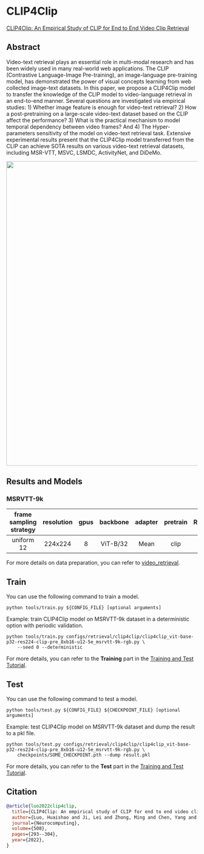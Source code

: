 # CLIP4Clip

[CLIP4Clip: An Empirical Study of CLIP for End to End Video Clip Retrieval](https://arxiv.org/abs/2104.08860)

<!-- [ALGORITHM] -->

## Abstract

<!-- [ABSTRACT] -->

Video-text retrieval plays an essential role in multi-modal research and has been widely used in many real-world web applications. The CLIP (Contrastive Language-Image Pre-training), an image-language pre-training model, has demonstrated the power of visual concepts learning from web collected image-text datasets. In this paper, we propose a CLIP4Clip model to transfer the knowledge of the CLIP model to video-language retrieval in an end-to-end manner. Several questions are investigated via empirical studies: 1) Whether image feature is enough for video-text retrieval? 2) How a post-pretraining on a large-scale video-text dataset based on the CLIP affect the performance? 3) What is the practical mechanism to model temporal dependency between video frames? And 4) The Hyper-parameters sensitivity of the model on video-text retrieval task. Extensive experimental results present that the CLIP4Clip model transferred from the CLIP can achieve SOTA results on various video-text retrieval datasets, including MSR-VTT, MSVC, LSMDC, ActivityNet, and DiDeMo.

<!-- [IMAGE] -->

<div align=center>
<img src="https://github.com/Dai-Wenxun/mmaction2/assets/58767402/f91fc927-d5f2-41dd-8198-def71d392991" width="800"/>
</div>

## Results and Models

### MSRVTT-9k

| frame sampling strategy | resolution | gpus | backbone | adapter | pretrain | Recall@1 | Recall@5 | Recall@10 | MdR | MnR  | testing protocol |              config              |              ckpt              |              log               |
| :---------------------: | :--------: | :--: | :------: | :-----: | :------: | :------: | :------: | :-------: | :-: | :--: | :--------------: | :------------------------------: | :----------------------------: | :----------------------------: |
|       uniform 12        |  224x224   |  8   | ViT-B/32 |  Mean   |   clip   |   43.1   |   69.4   |   78.9    | 2.0 | 16.8 | 1 clips x 1 crop | [config](/configs/retrieval/clip4clip/clip4clip_vit-base-p32-res224-clip-pre_8xb16-u12-5e_msrvtt-9k-rgb.py) | [ckpt](https://download.openmmlab.com/mmaction/v1.0/retrieval/clip4clip/clip4clip_vit-base-p32-res224-clip-pre_8xb16-u12-5e_msrvtt-9k-rgb/clip4clip_vit-base-p32-res224-clip-pre_8xb16-u12-5e_msrvtt-9k-rgb_20230612-b9706e54.pth) | [log](https://download.openmmlab.com/mmaction/v1.0/retrieval/clip4clip/clip4clip_vit-base-p32-res224-clip-pre_8xb16-u12-5e_msrvtt-9k-rgb/clip4clip_vit-base-p32-res224-clip-pre_8xb16-u12-5e_msrvtt-9k-rgb.log) |

For more details on data preparation, you can refer to [video_retrieval](/tools/data/video_retrieval/README.md).

## Train

You can use the following command to train a model.

```shell
python tools/train.py ${CONFIG_FILE} [optional arguments]
```

Example: train CLIP4Clip model on MSRVTT-9k dataset in a deterministic option with periodic validation.

```shell
python tools/train.py configs/retrieval/clip4clip/clip4clip_vit-base-p32-res224-clip-pre_8xb16-u12-5e_msrvtt-9k-rgb.py \
    --seed 0 --deterministic
```

For more details, you can refer to the **Training** part in the [Training and Test Tutorial](/docs/en/user_guides/train_test.md).

## Test

You can use the following command to test a model.

```shell
python tools/test.py ${CONFIG_FILE} ${CHECKPOINT_FILE} [optional arguments]
```

Example: test CLIP4Clip model on MSRVTT-9k dataset and dump the result to a pkl file.

```shell
python tools/test.py configs/retrieval/clip4clip/clip4clip_vit-base-p32-res224-clip-pre_8xb16-u12-5e_msrvtt-9k-rgb.py \
    checkpoints/SOME_CHECKPOINT.pth --dump result.pkl
```

For more details, you can refer to the **Test** part in the [Training and Test Tutorial](/docs/en/user_guides/train_test.md).

## Citation

```BibTeX
@article{luo2022clip4clip,
  title={CLIP4Clip: An empirical study of CLIP for end to end video clip retrieval and captioning},
  author={Luo, Huaishao and Ji, Lei and Zhong, Ming and Chen, Yang and Lei, Wen and Duan, Nan and Li, Tianrui},
  journal={Neurocomputing},
  volume={508},
  pages={293--304},
  year={2022},
}
```
